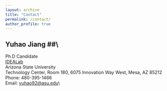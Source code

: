 ```yaml
---
layout: archive
title: "Contact"
permalink: /contact/
author_profile: true
---
```


## Yuhao Jiang ##\
Ph.D Candidate\
[IDEALab](https://idealab.asu.edu/)\
Arizona State University\
Technology Center, Room 180, 6075 Innovation Way West, Mesa, AZ 85212\
Phone: 480-395-1466\
Email: yuhao92@asu.edu\